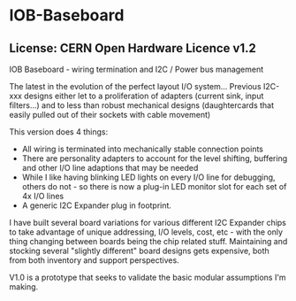 # IOB-Baseboard
## License: CERN Open Hardware Licence v1.2

IOB Baseboard - wiring termination and I2C / Power bus management

The latest in the evolution of the perfect layout I/O system...
Previous I2C-xxx designs either let to a proliferation of adapters
(current sink, input filters...) and to less than robust mechanical
designs (daughtercards that easily pulled out of their sockets with
cable movement)

This version does 4 things:
 * All wiring is terminated into mechanically stable connection points
 * There are personality adapters to account for the level shifting, buffering and other I/O line adaptions that may be needed
 * While I like having blinking LED lights on every I/O line for debugging, others do not - so there is now a plug-in LED monitor slot for each set of 4x I/O lines
 * A generic I2C Expander plug in footprint.

I have built several board variations for various different I2C
Expander chips to take advantage of unique addressing, I/O levels,
cost, etc - with the only thing changing between boards being the
chip related stuff.  Maintaining and stocking several "slightly
different" board designs gets expensive, both from both inventory
and support perspectives.

V1.0 is a prototype that seeks to validate the basic modular assumptions I'm making.


